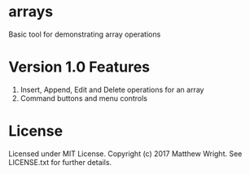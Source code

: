# arrays
Basic tool for demonstrating array operations

# Version 1.0 Features
1) Insert, Append, Edit and Delete operations for an array
2) Command buttons and menu controls

# License
Licensed under MIT License. Copyright (c) 2017 Matthew Wright. See LICENSE.txt for further details.
